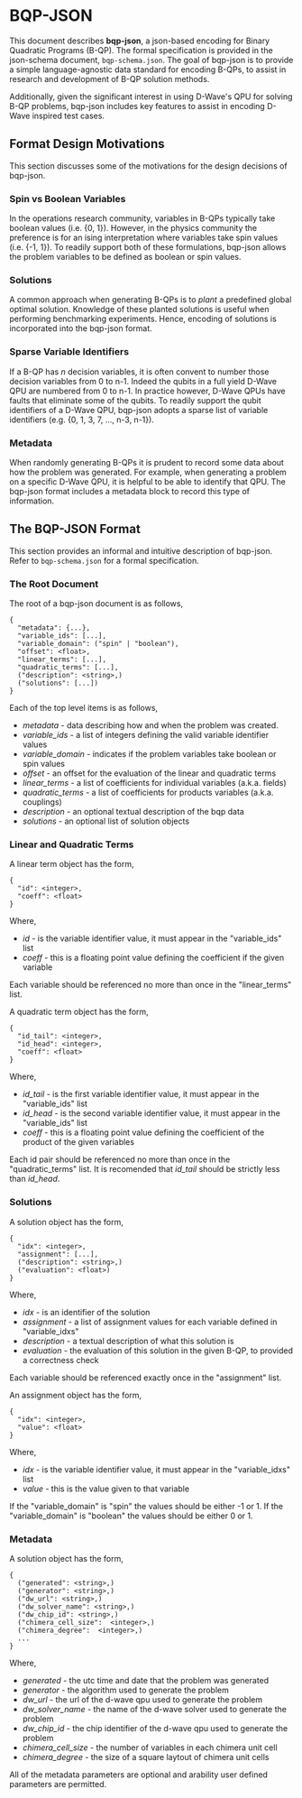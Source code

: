 # BQP-JSON

This document describes __bqp-json__, a json-based encoding for Binary Quadratic Programs (B-QP).  The formal specification is provided in the json-schema document, `bqp-schema.json`.  The goal of bqp-json is to provide a simple language-agnostic data standard for encoding B-QPs, to assist in research and development of B-QP solution methods.

Additionally, given the significant interest in using D-Wave's QPU for solving B-QP problems, bqp-json includes key features to assist in encoding D-Wave inspired test cases.

## Format Design Motivations

This section discusses some of the motivations for the design decisions of bqp-json.

### Spin vs Boolean Variables

In the operations research community, variables in B-QPs typically take boolean values (i.e. {0, 1}).  However, in the physics community the preference is for an ising interpretation where variables take spin values (i.e. {-1, 1}).  To readily support both of these formulations, bqp-json allows the problem variables to be defined as boolean or spin values.

### Solutions

A common approach when generating B-QPs is to _plant_ a predefined global optimal solution.  Knowledge of these planted solutions is useful when performing benchmarking experiments.  Hence, encoding of solutions is incorporated into the bqp-json format.

### Sparse Variable Identifiers

If a B-QP has _n_ decision variables, it is often convent to number those decision variables from 0 to n-1.  Indeed the qubits in a full yield D-Wave QPU are numbered from 0 to n-1.  In practice however, D-Wave QPUs have faults that eliminate some of the qubits.  To readily support the qubit identifiers of a D-Wave QPU, bqp-json adopts a sparse list of variable identifiers (e.g. {0, 1, 3, 7, ..., n-3, n-1}).

### Metadata

When randomly generating B-QPs it is prudent to record some data about how the problem was generated.  For example, when generating a problem on a specific D-Wave QPU, it is helpful to be able to identify that QPU.  The bqp-json format includes a metadata block to record this type of information.


## The BQP-JSON Format

This section provides an informal and intuitive description of bqp-json.  Refer to `bqp-schema.json` for a formal specification.


### The Root Document

The root of a bqp-json document is as follows,
```
{
  "metadata": {...},
  "variable_ids": [...],
  "variable_domain": ("spin" | "boolean"),
  "offset": <float>,
  "linear_terms": [...],
  "quadratic_terms": [...],
  ("description": <string>,)
  ("solutions": [...])
}
```
Each of the top level items is as follows,
* _metadata_ - data describing how and when the problem was created.
* _variable_ids_ - a list of integers defining the valid variable identifier values
* _variable_domain_ - indicates if the problem variables take boolean or spin values
* _offset_ - an offset for the evaluation of the linear and quadratic terms
* _linear_terms_ - a list of coefficients for individual variables (a.k.a. fields)
* _quadratic_terms_ - a list of coefficients for products variables (a.k.a. couplings)
* _description_ - an optional textual description of the bqp data 
* _solutions_ - an optional list of solution objects 


### Linear and Quadratic Terms

A linear term object has the form,
```
{
  "id": <integer>,
  "coeff": <float>
}
```
Where,
* _id_ - is the variable identifier value, it must appear in the "variable_ids" list
* _coeff_ - this is a floating point value defining the coefficient if the given variable

Each variable should be referenced no more than once in the "linear_terms" list.


A quadratic term object has the form,
```
{
  "id_tail": <integer>,
  "id_head": <integer>,
  "coeff": <float>
}
```
Where,
* _id_tail_ - is the first variable identifier value, it must appear in the "variable_ids" list
* _id_head_ - is the second variable identifier value, it must appear in the "variable_ids" list
* _coeff_ - this is a floating point value defining the coefficient of the product of the given variables

Each id pair should be referenced no more than once in the "quadratic_terms" list.  It is recomended that _id_tail_ should be strictly less than _id_head_.  


### Solutions

A solution object has the form,
```
{
  "idx": <integer>,
  "assignment": [...],
  ("description": <string>,)
  ("evaluation": <float>)
}
```
Where,
* _idx_ - is an identifier of the solution
* _assignment_ - a list of assignment values for each variable defined in "variable_idxs"
* _description_ - a textual description of what this solution is
* _evaluation_ - the evaluation of this solution in the given B-QP, to provided a correctness check

Each variable should be referenced exactly once in the "assignment" list.


An assignment object has the form,
```
{
  "idx": <integer>,
  "value": <float>
}
```
Where,
* _idx_ - is the variable identifier value, it must appear in the "variable_idxs" list
* _value_ - this is the value given to that variable

If the "variable_domain" is "spin" the values should be either -1 or 1.
If the "variable_domain" is "boolean" the values should be either 0 or 1.


### Metadata
A solution object has the form,
```
{
  ("generated": <string>,)
  ("generator": <string>,)
  ("dw_url": <string>,)
  ("dw_solver_name": <string>,)
  ("dw_chip_id": <string>,)
  ("chimera_cell_size":  <integer>,)
  ("chimera_degree":  <integer>,)
  ...
}
```

Where,
* _generated_ - the utc time and date that the problem was generated
* _generator_ - the algorithm used to generate the problem
* _dw_url_ - the url of the d-wave qpu used to generate the problem
* _dw_solver_name_ - the name of the d-wave solver used to generate the problem
* _dw_chip_id_ - the chip identifier of the d-wave qpu used to generate the problem
* _chimera_cell_size_ - the number of variables in each chimera unit cell
* _chimera_degree_ - the size of a square laytout of chimera unit cells

All of the metadata parameters are optional and arability user defined parameters are permitted. 


